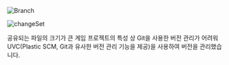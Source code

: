 ![Branch](/Docs/img/Branch%20Explorer.JPG)

![changeSet](/Docs/img/changeSet.JPG)

공유되는 파일의 크기가 큰 게임 프로젝트의 특성 상 Git을 사용한 버전 관리가 어려워 UVC(Plastic SCM, Git과 유사한 버전 관리 기능을 제공)을 사용하여 버전을 관리했습니다.